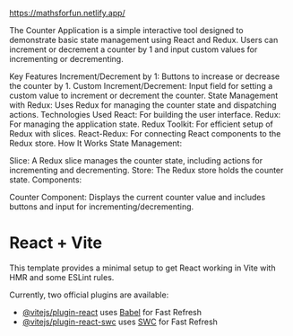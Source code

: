 https://mathsforfun.netlify.app/

The Counter Application is a simple interactive tool designed to demonstrate basic state management using React and Redux. Users can increment or decrement a counter by 1 and input custom values for incrementing or decrementing.

Key Features
Increment/Decrement by 1: Buttons to increase or decrease the counter by 1.
Custom Increment/Decrement: Input field for setting a custom value to increment or decrement the counter.
State Management with Redux: Uses Redux for managing the counter state and dispatching actions.
Technologies Used
React: For building the user interface.
Redux: For managing the application state.
Redux Toolkit: For efficient setup of Redux with slices.
React-Redux: For connecting React components to the Redux store.
How It Works
State Management:

Slice: A Redux slice manages the counter state, including actions for incrementing and decrementing.
Store: The Redux store holds the counter state.
Components:

Counter Component: Displays the current counter value and includes buttons and input for incrementing/decrementing.

# React + Vite

This template provides a minimal setup to get React working in Vite with HMR and some ESLint rules.

Currently, two official plugins are available:

- [@vitejs/plugin-react](https://github.com/vitejs/vite-plugin-react/blob/main/packages/plugin-react/README.md) uses [Babel](https://babeljs.io/) for Fast Refresh
- [@vitejs/plugin-react-swc](https://github.com/vitejs/vite-plugin-react-swc) uses [SWC](https://swc.rs/) for Fast Refresh

